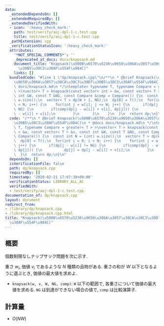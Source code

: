 ```yaml
---
data:
  _extendedDependsOn: []
  _extendedRequiredBy: []
  _extendedVerifiedWith:
  - icon: ':heavy_check_mark:'
    path: test/verify/aoj-dpl-1-c.test.cpp
    title: test/verify/aoj-dpl-1-c.test.cpp
  _pathExtension: cpp
  _verificationStatusIcon: ':heavy_check_mark:'
  attributes:
    '*NOT_SPECIAL_COMMENTS*': ''
    _deprecated_at_docs: docs/knapsack.md
    document_title: "Knapsack(\u500B\u6570\u5236\u9650\u306A\u3057\u30CA\u30C3\u30D7\
      \u30B5\u30C3\u30AF\u554F\u984C)"
    links: []
  bundledCode: "#line 1 \"dp/knapsack.cpp\"\n/**\n * @brief Knapsack(\u500B\u6570\u5236\
    \u9650\u306A\u3057\u30CA\u30C3\u30D7\u30B5\u30C3\u30AF\u554F\u984C)\n * @docs\
    \ docs/knapsack.md\n */\ntemplate< typename T, typename Compare = greater< T >\
    \ >\nvector< T > knapsack(const vector< int > &w, const vector< T > &v, const\
    \ int &W, const T &NG, const Compare &comp = Compare()) {\n  const int N = (int)\
    \ w.size();\n  vector< T > dp(W + 1, NG);\n  dp[0] = T();\n  for(int i = 0; i\
    \ < N; i++) {\n    for(int j = w[i]; j <= W; j++) {\n      if(dp[j - w[i]] !=\
    \ NG) {\n        if(comp(dp[j - w[i]] + v[i], dp[j])) {\n          dp[j] = dp[j\
    \ - w[i]] + v[i];\n        }\n      }\n    }\n  }\n  return dp;\n}\n"
  code: "/**\n * @brief Knapsack(\u500B\u6570\u5236\u9650\u306A\u3057\u30CA\u30C3\u30D7\
    \u30B5\u30C3\u30AF\u554F\u984C)\n * @docs docs/knapsack.md\n */\ntemplate< typename\
    \ T, typename Compare = greater< T > >\nvector< T > knapsack(const vector< int\
    \ > &w, const vector< T > &v, const int &W, const T &NG, const Compare &comp =\
    \ Compare()) {\n  const int N = (int) w.size();\n  vector< T > dp(W + 1, NG);\n\
    \  dp[0] = T();\n  for(int i = 0; i < N; i++) {\n    for(int j = w[i]; j <= W;\
    \ j++) {\n      if(dp[j - w[i]] != NG) {\n        if(comp(dp[j - w[i]] + v[i],\
    \ dp[j])) {\n          dp[j] = dp[j - w[i]] + v[i];\n        }\n      }\n    }\n\
    \  }\n  return dp;\n}\n"
  dependsOn: []
  isVerificationFile: false
  path: dp/knapsack.cpp
  requiredBy: []
  timestamp: '2020-02-21 17:07:30+09:00'
  verificationStatus: LIBRARY_ALL_AC
  verifiedWith:
  - test/verify/aoj-dpl-1-c.test.cpp
documentation_of: dp/knapsack.cpp
layout: document
redirect_from:
- /library/dp/knapsack.cpp
- /library/dp/knapsack.cpp.html
title: "Knapsack(\u500B\u6570\u5236\u9650\u306A\u3057\u30CA\u30C3\u30D7\u30B5\u30C3\
  \u30AF\u554F\u984C)"
---
```

## 概要

個数制限なしナップサック問題を次に示す.

重さ $w_i$, 価値 $v_i$ であるような $N$ 種類の品物がある. 重さの和が $W$ 以下となるように選ぶとき, 価値の最大値を求めよ.

* `knapsack(w, v, W, NG, comp)`: `W` 以下の範囲で, 各重さについて価値の最大値を求める. `NG` は到達ができない場合の値で, `comp` は比較演算子.

## 計算量

* $O(NW)$

